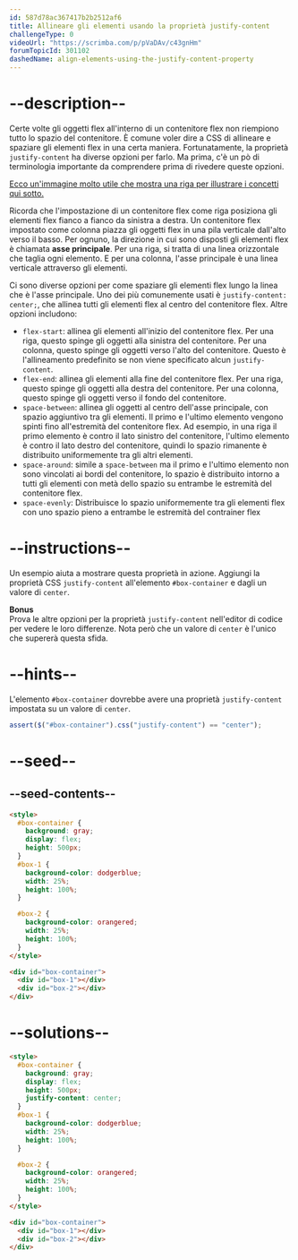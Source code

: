 ```yaml
---
id: 587d78ac367417b2b2512af6
title: Allineare gli elementi usando la proprietà justify-content
challengeType: 0
videoUrl: "https://scrimba.com/p/pVaDAv/c43gnHm"
forumTopicId: 301102
dashedName: align-elements-using-the-justify-content-property
---
```


# --description--

Certe volte gli oggetti flex all'interno di un contenitore flex non riempiono tutto lo spazio del contenitore. È comune voler dire a CSS di allineare e spaziare gli elementi flex in una certa maniera. Fortunatamente, la proprietà `justify-content` ha diverse opzioni per farlo. Ma prima, c'è un pò di terminologia importante da comprendere prima di rivedere queste opzioni.

[Ecco un'immagine molto utile che mostra una riga per illustrare i concetti qui sotto.](https://www.w3.org/TR/css-flexbox-1/images/flex-direction-terms.svg)

Ricorda che l'impostazione di un contenitore flex come riga posiziona gli elementi flex fianco a fianco da sinistra a destra. Un contenitore flex impostato come colonna piazza gli oggetti flex in una pila verticale dall'alto verso il basso. Per ognuno, la direzione in cui sono disposti gli elementi flex è chiamata **asse principale**. Per una riga, si tratta di una linea orizzontale che taglia ogni elemento. E per una colonna, l'asse principale è una linea verticale attraverso gli elementi.

Ci sono diverse opzioni per come spaziare gli elementi flex lungo la linea che è l'asse principale. Uno dei più comunemente usati è `justify-content: center;`, che allinea tutti gli elementi flex al centro del contenitore flex. Altre opzioni includono:

<ul><li><code>flex-start</code>: allinea gli elementi all'inizio del contenitore flex. Per una riga, questo spinge gli oggetti alla sinistra del contenitore. Per una colonna, questo spinge gli oggetti verso l'alto del contenitore. Questo è l'allineamento predefinito se non viene specificato alcun <code>justify-content</code>.</li><li><code>flex-end</code>: allinea gli elementi alla fine del contenitore flex. Per una riga, questo spinge gli oggetti alla destra del contenitore. Per una colonna, questo spinge gli oggetti verso il fondo del contenitore.</li><li><code>space-between</code>: allinea gli oggetti al centro dell'asse principale, con spazio aggiuntivo tra gli elementi. Il primo e l'ultimo elemento vengono spinti fino all'estremità del contenitore flex. Ad esempio, in una riga il primo elemento è contro il lato sinistro del contenitore, l'ultimo elemento è contro il lato destro del contenitore, quindi lo spazio rimanente è distribuito uniformemente tra gli altri elementi.</li><li><code>space-around</code>: simile a <code>space-between</code> ma il primo e l'ultimo elemento non sono vincolati ai bordi del contenitore, lo spazio è distribuito intorno a tutti gli elementi con metà dello spazio su entrambe le estremità del contenitore flex.</li><li><code>space-evenly</code>: Distribuisce lo spazio uniformemente tra gli elementi flex con uno spazio pieno a entrambe le estremità del contrainer flex</li></ul>

# --instructions--

Un esempio aiuta a mostrare questa proprietà in azione. Aggiungi la proprietà CSS `justify-content` all'elemento `#box-container` e dagli un valore di `center`.

**Bonus**  
Prova le altre opzioni per la proprietà `justify-content` nell'editor di codice per vedere le loro differenze. Nota però che un valore di `center` è l'unico che supererà questa sfida.

# --hints--

L'elemento `#box-container` dovrebbe avere una proprietà `justify-content` impostata su un valore di `center`.

```js
assert($("#box-container").css("justify-content") == "center");
```

# --seed--

## --seed-contents--

```html
<style>
  #box-container {
    background: gray;
    display: flex;
    height: 500px;
  }
  #box-1 {
    background-color: dodgerblue;
    width: 25%;
    height: 100%;
  }

  #box-2 {
    background-color: orangered;
    width: 25%;
    height: 100%;
  }
</style>

<div id="box-container">
  <div id="box-1"></div>
  <div id="box-2"></div>
</div>
```

# --solutions--

```html
<style>
  #box-container {
    background: gray;
    display: flex;
    height: 500px;
    justify-content: center;
  }
  #box-1 {
    background-color: dodgerblue;
    width: 25%;
    height: 100%;
  }

  #box-2 {
    background-color: orangered;
    width: 25%;
    height: 100%;
  }
</style>

<div id="box-container">
  <div id="box-1"></div>
  <div id="box-2"></div>
</div>
```
